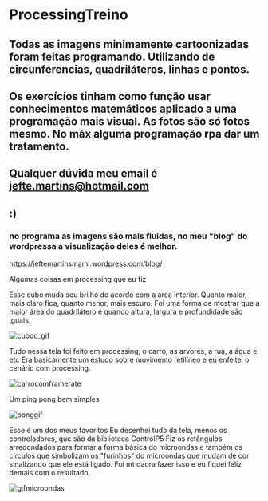 # ProcessingTreino
## Todas as imagens minimamente cartoonizadas foram feitas programando. Utilizando de circunferencias, quadriláteros, linhas e pontos.
## Os exercícíos tinham como função usar conhecimentos matemáticos aplicado a uma programação mais visual. As fotos são só fotos mesmo. No máx alguma programação rpa dar um tratamento.
## Qualquer dúvida meu email é jefte.martins@hotmail.com 
## :)
### no programa as imagens são mais fluidas, no meu "blog" do wordpressa a visualização deles é melhor.
https://jeftemartinsmami.wordpress.com/blog/

Algumas coisas em processing que eu fiz

Esse cubo muda seu brilho de acordo com a área interior. Quanto maior, mais claro fica, quanto menor, mais escuro.
Foi uma forma de mostrar que a maior área do quadrilátero é quando altura, largura e profundidade são iguais.

![cuboo_gif](https://user-images.githubusercontent.com/36806973/153521418-50b64b1c-ddbd-43c0-a626-3326dca96de0.gif)

Tudo nessa tela foi feito em processing, o carro, as arvores, a rua, a água e etc
Era basicamente um estudo sobre movimento retilíneo e eu enfeitei o cenário com processing.

![carrocomframerate](https://user-images.githubusercontent.com/36806973/153522969-7f10a15c-417f-400a-8533-a674162ee20e.gif)

Um ping pong bem simples 

![ponggif](https://user-images.githubusercontent.com/36806973/153693899-1e44576b-7efd-453a-90cf-3702cdd5cbb1.gif)

Esse é um dos meus favoritos
Eu desenhei tudo da tela, menos os controladores, que são da biblioteca ControlP5
Fiz os retângulos arredondados para formar a forma básica do microondas e também os círculos que simbolizam os "furinhos"
do microondas que mudam de cor sinalizando que ele está ligado. Foi mt daora fazer isso e eu fiquei feliz demais com o resultado.


![gifmicroondas](https://user-images.githubusercontent.com/36806973/154386816-ef6cf285-5408-435b-872d-a64067149c9b.gif)
